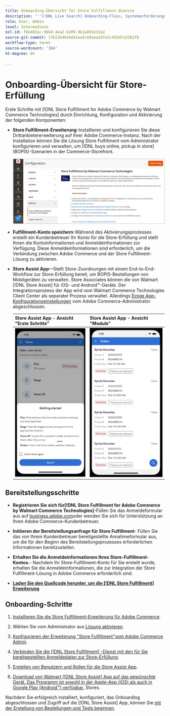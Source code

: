 ```yaml
---
title: Onboarding-Übersicht für Store Fulfillment-Dienste
description: '''[!DNL Live Search] Onboarding-Fluss, Systemanforderungen, Begrenzungen und Einschränkungen."'
role: User, Admin
level: Intermediate
exl-id: f8e403ac-9bbd-4ea2-b209-9b1a8d1e32a2
source-git-commit: 1fb22b4644d41ea5c60aead3fe2c455dfa3382f8
workflow-type: tm+mt
source-wordcount: '364'
ht-degree: 0%

---
```


# Onboarding-Übersicht für Store-Erfüllung

Erste Schritte mit [!DNL Store Fulfillment for Adobe Commerce by Walmart Commerce Technologies] durch Einrichtung, Konfiguration und Aktivierung der folgenden Komponenten:

- **Store Fulfillment-Erweiterung**-Installieren und konfigurieren Sie diese Drittanbietererweiterung auf Ihrer Adobe Commerce-Instanz. Nach der Installation können Sie die Lösung Store Fulfillment vom Administrator konfigurieren und verwalten, um [!DNL buys online, pickup in store] (BOPIS)-Szenarien in der Commerce-Storefront.

   ![[!DNL Store Fulfillment Service] Konfiguration in der Admin-Ansicht](assets/store-fulfillment-admin-home.png)

- **Fulfillment-Konto speichern**-Während des Aktivierungsprozesses erstellt ein Kundenbetreuer Ihr Konto für die Store-Erfüllung und stellt Ihnen die Kontoinformationen und Anmeldeinformationen zur Verfügung. Diese Anmeldeinformationen sind erforderlich, um die Verbindung zwischen Adobe Commerce und der Store Fulfillment-Lösung zu aktivieren.

- **Store Assist App**—Stellt Store-Zuordnungen mit einem End-to-End-Workflow zur Store-Erfüllung bereit, um BOPIS-Bestellungen von Mobilgeräten zu verwalten. Store Associates können die von Walmart [!DNL Store Assist] für iOS- und Android™-Geräte. Der Integrationsprozess der App wird vom Walmart Commerce Technologies Client Center als separater Prozess verwaltet. Allerdings [Einige App-Konfigurationseinstellungen](user-setup.md) vom Adobe Commerce-Administrator abgeschlossen.

   | Store Assist App - Ansicht &quot;Erste Schritte&quot; | Store Assist App - Ansicht &quot;Module&quot; |
   |-------------------------------------------------------------------------------------------------------------|-----------------------------------------------------------------------------------------------|
   | ![[!DNL Store Assist App Getting Started] Ansicht auf Mobilgerät](assets/store-assist-get-started-small.png) | ![[!DNL Store Assist App Orders view] auf einem Mobilgerät](assets/store-assist-orders-small.png) |

## Bereitstellungsschritte

- **Registrieren Sie sich für[!DNL Store Fulfillment for Adobe Commerce by Walmart Commerce Technologies]**-Füllen Sie das Anmeldeformular aus auf [business.adobe.com](https://business.adobe.com/resources/store-fulfillment.html)oder wenden Sie sich für Unterstützung an Ihren Adobe Commerce-Kundenbetreuer.

- **Initiieren der Bereitstellungsanfrage für Store Fulfillment**- Füllen Sie das von Ihrem Kundenbetreuer bereitgestellte Annahmeformular aus, um die für den Beginn des Bereitstellungsprozesses erforderlichen Informationen bereitzustellen.

- **Erhalten Sie die Anmeldeinformationen Ihres Store-Fulfillment-Kontos.**- Nachdem Ihr Store-Fulfillment-Konto für Sie erstellt wurde, erhalten Sie die Anmeldeinformationen, die zur Integration der Store Fulfillment-Lösung in Adobe Commerce erforderlich sind.

- **[Laden Sie den Quellcode herunter, um die [!DNL Store Fulfillment] Erweiterung](install.md)**

## Onboarding-Schritte

1. [Installieren Sie die Store Fulfillment-Erweiterung für Adobe Commerce](install.md).

1. Wählen Sie vom Administrator aus [Lösung aktivieren](enable-general.md).

1. [Konfigurieren der Erweiterung &quot;Store Fulfillment&quot;vom Adobe Commerce Admin](service-config-settings-overview.md).

1. [Verbinden Sie die [!DNL Store Fulfillment] -Dienst mit den für Sie bereitgestellten Anmeldedaten zur Store-Erfüllung](connect-set-up-service.md).

1. [Erstellen von Benutzern und Rollen für die Store Assist App](user-setup.md).

1. [Download von Walmart [!DNL Store Assist] App auf das gewünschte Gerät. Das Programm ist sowohl in der Apple-App (iOS) als auch in Google Play (Android™) verfügbar.](app-setup.md) Stores.

Nachdem Sie erfolgreich installiert, konfiguriert, das Onboarding abgeschlossen und Zugriff auf die [!DNL Store Assist] App, können Sie [mit der Erstellung von Bestellungen und Tests beginnen](test-and-deploy.md).
